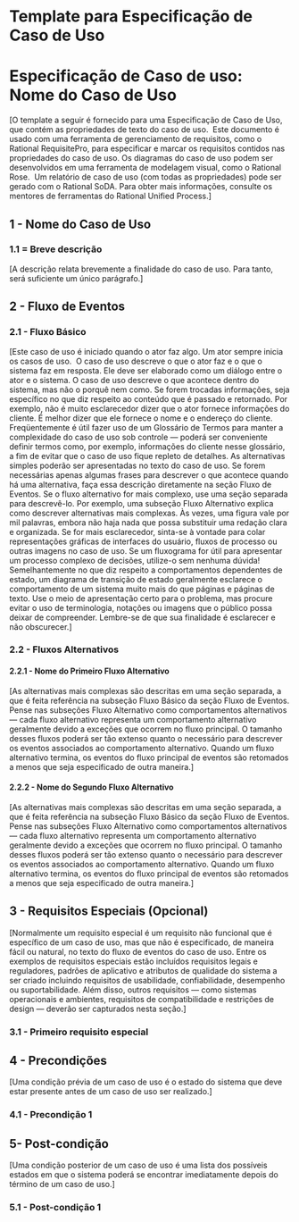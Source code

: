 # Template para Especificação de Caso de Uso

# Especificação de Caso de uso: Nome do Caso de Uso

[O template a seguir é fornecido para uma Especificação de Caso de Uso, que contém as propriedades de texto do caso de uso.  Este documento é usado com uma ferramenta de gerenciamento de requisitos, como o Rational RequisitePro, para especificar e marcar os requisitos contidos nas propriedades do caso de uso.
Os diagramas do caso de uso podem ser desenvolvidos em uma ferramenta de modelagem visual, como o Rational Rose.  Um relatório de caso de uso (com todas as propriedades) pode ser gerado com o Rational SoDA. Para obter mais informações, consulte os mentores de ferramentas do Rational Unified Process.]

## 1 - Nome do Caso de Uso

### 1.1 = Breve descrição

[A descrição relata brevemente a finalidade do caso de uso. Para tanto, será suficiente um único parágrafo.]

## 2 - Fluxo de Eventos

### 2.1 - Fluxo Básico

[Este caso de uso é iniciado quando o ator faz algo. Um ator sempre inicia os casos de uso.  O caso de uso descreve o que o ator faz e o que o sistema faz em resposta. Ele deve ser elaborado como um diálogo entre o ator e o sistema.
O caso de uso descreve o que acontece dentro do sistema, mas não o porquê nem como. Se forem trocadas informações, seja específico no que diz respeito ao conteúdo que é passado e retornado. Por exemplo, não é muito esclarecedor dizer que o ator fornece informações do cliente. É melhor dizer que ele fornece o nome e o endereço do cliente. Freqüentemente é útil fazer uso de um Glossário de Termos para manter a complexidade do caso de uso sob controle — poderá ser conveniente definir termos como, por exemplo, informações do cliente nesse glossário, a fim de evitar que o caso de uso fique repleto de detalhes. 
As alternativas simples poderão ser apresentadas no texto do caso de uso. Se forem necessárias apenas algumas frases para descrever o que acontece quando há uma alternativa, faça essa descrição diretamente na seção Fluxo de Eventos. Se o fluxo alternativo for mais complexo, use uma seção separada para descrevê-lo. Por exemplo, uma subseção Fluxo Alternativo explica como descrever alternativas mais complexas. 
Às vezes, uma figura vale por mil palavras, embora não haja nada que possa substituir uma redação clara e organizada. Se for mais esclarecedor, sinta-se à vontade para colar representações gráficas de interfaces do usuário, fluxos de processo ou outras imagens no caso de uso. Se um fluxograma for útil para apresentar um processo complexo de decisões, utilize-o sem nenhuma dúvida! Semelhantemente no que diz respeito a comportamentos dependentes de estado, um diagrama de transição de estado geralmente esclarece o comportamento de um sistema muito mais do que páginas e páginas de texto. Use o meio de apresentação certo para o problema, mas procure evitar o uso de terminologia, notações ou imagens que o público possa deixar de compreender. Lembre-se de que sua finalidade é esclarecer e não obscurecer.]

### 2.2 - Fluxos Alternativos

#### 2.2.1 - Nome do Primeiro Fluxo Alternativo

[As alternativas mais complexas são descritas em uma seção separada, a que é feita referência na subseção Fluxo Básico da seção Fluxo de Eventos. Pense nas subseções Fluxo Alternativo como comportamentos alternativos — cada fluxo alternativo representa um comportamento alternativo geralmente devido a exceções que ocorrem no fluxo principal. O tamanho desses fluxos poderá ser tão extenso quanto o necessário para descrever os eventos associados ao comportamento alternativo. Quando um fluxo alternativo termina, os eventos do fluxo principal de eventos são retomados a menos que seja especificado de outra maneira.]

#### 2.2.2 - Nome do Segundo Fluxo Alternativo

[As alternativas mais complexas são descritas em uma seção separada, a que é feita referência na subseção Fluxo Básico da seção Fluxo de Eventos. Pense nas subseções Fluxo Alternativo como comportamentos alternativos — cada fluxo alternativo representa um comportamento alternativo geralmente devido a exceções que ocorrem no fluxo principal. O tamanho desses fluxos poderá ser tão extenso quanto o necessário para descrever os eventos associados ao comportamento alternativo. Quando um fluxo alternativo termina, os eventos do fluxo principal de eventos são retomados a menos que seja especificado de outra maneira.]

## 3 - Requisitos Especiais (Opcional)

[Normalmente um requisito especial é um requisito não funcional que é específico de um caso de uso, mas que não é especificado, de maneira fácil ou natural, no texto do fluxo de eventos do caso de uso. Entre os exemplos de requisitos especiais estão incluídos requisitos legais e reguladores, padrões de aplicativo e atributos de qualidade do sistema a ser criado incluindo requisitos de usabilidade, confiabilidade, desempenho ou suportabilidade. Além disso, outros requisitos — como sistemas operacionais e ambientes, requisitos de compatibilidade e restrições de design — deverão ser capturados nesta seção.]

### 3.1 - Primeiro requisito especial

## 4 - Precondições

[Uma condição prévia de um caso de uso é o estado do sistema que deve estar presente antes de um caso de uso ser realizado.]

### 4.1 - Precondição 1

## 5- Post-condição

[Uma condição posterior de um caso de uso é uma lista dos possíveis estados em que o sistema poderá se encontrar imediatamente depois do término de um caso de uso.]

### 5.1 - Post-condição 1